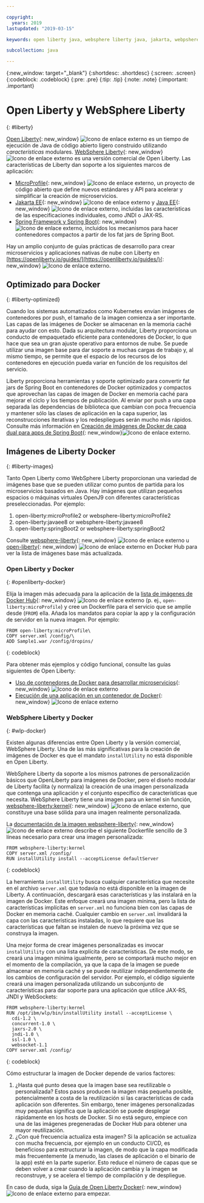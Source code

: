 ```yaml
---

copyright:
  years: 2019
lastupdated: "2019-03-15"

keywords: open liberty java, websphere liberty java, jakarta, webpshere docker, liberty docker, liberty docker images, installutility, microprofile java, dual layer docker, develop microservices

subcollection: java

---
```


{:new_window: target="_blank"}
{:shortdesc: .shortdesc}
{:screen: .screen}
{:codeblock: .codeblock}
{:pre: .pre}
{:tip: .tip}
{:note: .note}
{:important: .important}

# Open Liberty y WebSphere Liberty
{: #liberty}

[Open Liberty](https://openliberty.io/){: new_window} ![Icono de enlace externo](../icons/launch-glyph.svg "Icono de enlace externo") es un tiempo de ejecución de Java de código abierto ligero construido utilizando *características* modulares. [WebSphere Liberty](https://developer.ibm.com/wasdev/){: new_window} ![Icono de enlace externo](../icons/launch-glyph.svg "Icono de enlace externo") es una versión comercial de Open Liberty. Las características de Liberty dan soporte a los siguientes marcos de aplicación:

* [MicroProfile](https://microprofile.io/){: new_window} ![Icono de enlace externo](../icons/launch-glyph.svg "Icono de enlace externo"), un proyecto de código abierto que define nuevos estándares y API para acelerar y simplificar la creación de microservicios.
* [Jakarta EE](https://jakarta.ee){: new_window} ![Icono de enlace externo](../icons/launch-glyph.svg "Icono de enlace externo") y [Java EE](https://www.oracle.com/technetwork/java/javaee/overview/index.html){: new_window} ![Icono de enlace externo](../icons/launch-glyph.svg "Icono de enlace externo"), incluidas las características de las especificaciones individuales, como JNDI o JAX-RS.
* [Spring Framework y Spring Boot](https://www.ibm.com/support/knowledgecenter/en/SSEQTP_liberty/com.ibm.websphere.wlp.doc/ae/twlp_dep_springboot.html){: new_window} ![Icono de enlace externo](../icons/launch-glyph.svg "Icono de enlace externo"), incluidos los mecanismos para hacer contenedores compactos a partir de los fat jars de Spring Boot.

Hay un amplio conjunto de guías prácticas de desarrollo para crear microservicios y aplicaciones nativas de nube con Liberty en [https://openliberty.io/guides/](https://openliberty.io/guides/){: new_window} ![Icono de enlace externo](../icons/launch-glyph.svg "Icono de enlace externo").

## Optimizado para Docker
{: #liberty-optimized}

Cuando los sistemas automatizados como Kubernetes envían imágenes de contenedores por push, el tamaño de la imagen comienza a ser importante. Las capas de las imágenes de Docker se almacenan en la memoria caché para ayudar con esto. Dada su arquitectura modular, Liberty proporciona un conducto de empaquetado eficiente para contenedores de Docker, lo que hace que sea un gran ajuste operativo para entornos de nube. Se puede utilizar una imagen base para dar soporte a muchas cargas de trabajo y, al mismo tiempo, se permite que el espacio de los recursos de los contenedores en ejecución pueda variar en función de los requisitos del servicio.

Liberty proporciona herramientas y soporte optimizado para convertir fat jars de Spring Boot en contenedores de Docker optimizados y compactos que aprovechan las capas de imagen de Docker en memoria caché para mejorar el ciclo y los tiempos de publicación. Al enviar por push a una capa separada las dependencias de biblioteca que cambian con poca frecuencia y mantener sólo las clases de aplicación en la capa superior, las reconstrucciones iterativas y los redespliegues serán mucho más rápidos. Consulte más información en [Creación de imágenes de Docker de capa dual para apps de Spring Boot](https://openliberty.io/blog/2018/07/02/creating-dual-layer-docker-images-for-spring-boot-apps.html){: new_window}![Icono de enlace externo](../icons/launch-glyph.svg "Icono de enlace externo").

## Imágenes de Liberty Docker
{: #liberty-images}

Tanto Open Liberty como WebSphere Liberty proporcionan una variedad de imágenes base que se pueden utilizar como puntos de partida para los microservicios basados en Java. Hay imágenes que utilizan pequeños espacios o máquinas virtuales OpenJ9 con diferentes características preseleccionadas. Por ejemplo:

1. open-liberty:microProfile2 or websphere-liberty:microProfile2
2. open-liberty:javaee8 or websphere-liberty:javaee8
3. open-liberty:springBoot2 or websphere-liberty:springBoot2

Consulte [websphere-liberty](https://hub.docker.com/_/websphere-liberty/){: new_window} ![Icono de enlace externo](../icons/launch-glyph.svg "Icono de enlace externo") u [open-liberty](https://hub.docker.com/_/open-liberty/){: new_window} ![Icono de enlace externo](../icons/launch-glyph.svg "Icono de enlace externo") en Docker Hub para ver la lista de imágenes base más actualizada.

### Open Liberty y Docker
{: #openliberty-docker}

Elija la imagen más adecuada para la aplicación de la [lista de imágenes de Docker Hub](https://hub.docker.com/_/open-liberty/){: new_window} ![Icono de enlace externo](../icons/launch-glyph.svg "Icono de enlace externo") (p. ej., `open-liberty:microProfile`) y cree un Dockerfile para el servicio que se amplíe desde (`FROM`) ella. Añada los mandatos para copiar la app y la configuración de servidor en la nueva imagen. Por ejemplo:

```docker
FROM open-liberty:microProfile\
COPY server.xml /config/\
ADD Sample1.war /config/dropins/
```
{: codeblock}

Para obtener más ejemplos y código funcional, consulte las guías siguientes de Open Liberty:

* [Uso de contenedores de Docker para desarrollar microservicios](https://openliberty.io/guides/docker.html){: new_window} ![Icono de enlace externo](../icons/launch-glyph.svg "Icono de enlace externo")
* [Ejecución de una aplicación en un contenedor de Docker](https://openliberty.io/guides/getting-started.html#running-the-application-in-a-docker-container){: new_window} ![Icono de enlace externo](../icons/launch-glyph.svg "Icono de enlace externo")

### WebSphere Liberty y Docker
{: #wlp-docker}

Existen algunas diferencias entre Open Liberty y la versión comercial, WebSphere Liberty. Una de las más significativas para la creación de imágenes de Docker es que el mandato `installUtility` no está disponible en Open Liberty.

WebSphere Liberty da soporte a los mismos patrones de personalización básicos que OpenLiberty para imágenes de Docker, pero el diseño modular de Liberty facilita (y normaliza) la creación de una imagen personalizada que contenga una aplicación y el conjunto específico de características que necesita. WebSphere Liberty tiene una imagen para un kernel sin función, [websphere-liberty:kernel](https://github.com/WASdev/ci.docker/blob/9d28dfba4d20596f89b393bc9e3ae8295feec469/ga/developer/kernel/Dockerfile){: new_window} ![Icono de enlace externo](../icons/launch-glyph.svg "Icono de enlace externo"), que constituye una base sólida para una imagen realmente personalizada.

La [documentación de la imagen websphere-liberty](https://hub.docker.com/_/websphere-liberty/){: new_window} ![Icono de enlace externo](../icons/launch-glyph.svg "Icono de enlace externo") describe el siguiente Dockerfile sencillo de 3 líneas necesario para crear una imagen personalizada:

```docker
FROM websphere-liberty:kernel
COPY server.xml /config/
RUN installUtility install --acceptLicense defaultServer
```
{: codeblock}

La herramienta `installUtility` busca cualquier característica que necesite en el archivo `server.xml` que todavía no está disponible en la imagen de Liberty. A continuación, descargará esas características y las instalará en la imagen de Docker. Este enfoque creará una imagen mínima, pero la lista de características implícitas en `server.xml` no funciona bien con las capas de Docker en memoria caché. Cualquier cambio en `server.xml` invalidará la capa con las características instaladas, lo que requiere que las características que faltan se instalen de nuevo la próxima vez que se construya la imagen.

Una mejor forma de crear imágenes personalizadas es invocar `installUtility` con una lista explícita de características. De este modo, se creará una imagen mínima igualmente, pero se comportará mucho mejor en el momento de la compilación, ya que la capa de la imagen se puede almacenar en memoria caché y se puede reutilizar independientemente de los cambios de configuración del servidor. Por ejemplo, el código siguiente creará una imagen personalizada utilizando un subconjunto de características para dar soporte para una aplicación que utilice JAX-RS, JNDI y WebSockets:

```docker
FROM websphere-liberty:kernel
RUN /opt/ibm/wlp/bin/installUtility install --acceptLicense \
  cdi-1.2 \
  concurrent-1.0 \
  jaxrs-2.0 \
  jndi-1.0 \
  ssl-1.0 \
  websocket-1.1
COPY server.xml /config/
```
{: codeblock}

Cómo estructurar la imagen de Docker depende de varios factores:

1. ¿Hasta qué punto desea que la imagen base sea reutilizable o personalizada?
    Estos pasos producen la imagen más pequeña posible, potencialmente a costa de la reutilización si las características de cada aplicación son diferentes. Sin embargo, tener imágenes personalizadas muy pequeñas significa que la aplicación se puede desplegar rápidamente en los hosts de Docker. Si no está seguro, empiece con una de las imágenes pregeneradas de Docker Hub para obtener una mayor reutilización.
2. ¿Con qué frecuencia actualiza esta imagen?
    Si la aplicación se actualiza con mucha frecuencia, por ejemplo en un conducto CI/CD, es beneficioso para estructurar la imagen, de modo que la capa modificada más frecuentemente (a menudo, las clases de aplicación o el binario de la app) esté en la parte superior. Esto reduce el número de capas que se deben volver a crear cuando la aplicación cambia y la imagen se reconstruye, y se acelera el tiempo de compilación y de despliegue.

En caso de duda, siga la [Guía de Open Liberty Docker](https://openliberty.io/guides/docker.html){: new_window} ![Icono de enlace externo](../icons/launch-glyph.svg "Icono de enlace externo") para empezar.
